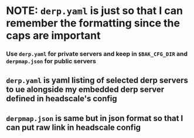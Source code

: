 # NOTE: `derp.yaml` is just so that I can remember the formatting since the caps are important

### Use `derp.yaml` for private servers and keep in `$BAK_CFG_DIR` and `derpmap.json` for public servers

## `derp.yaml` is yaml listing of selected derp servers to ue alongside my embedded derp server defined in headscale's config


## `derpmap.json` is same but in json format so that I can put raw link in headscale config

